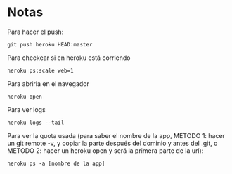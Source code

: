 # Notas

Para hacer el push:

    git push heroku HEAD:master

Para checkear si en heroku está corriendo

    heroku ps:scale web=1

Para abrirla en el navegador

    heroku open

Para ver logs

    heroku logs --tail

Para ver la quota usada (para saber el nombre de la app, METODO 1: hacer un git remote -v, y copiar la parte después del dominio y antes del .git, o METODO 2: hacer un heroku open y será la primera parte de la url):

    heroku ps -a [nombre de la app]
